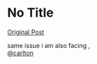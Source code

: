 # No Title

[Original Post](https://discourse.onlinedegree.iitm.ac.in/t/171141/159)

<p>same issue i am also facing ,<br>
<a class="mention" href="/u/carlton">@carlton</a></p>